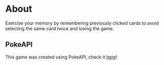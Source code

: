 # About

Exercise your memory by remembering previously clicked cards to avoid selecting the same card twice and losing the game.

## PokeAPI

This game was created using PokeAPI, check it [here](https://pokeapi.co)!
